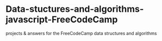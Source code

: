 # Data-stuctures-and-algorithms-javascript-FreeCodeCamp
projects &amp; answers for the FreeCodeCamp data structures and algorithms
